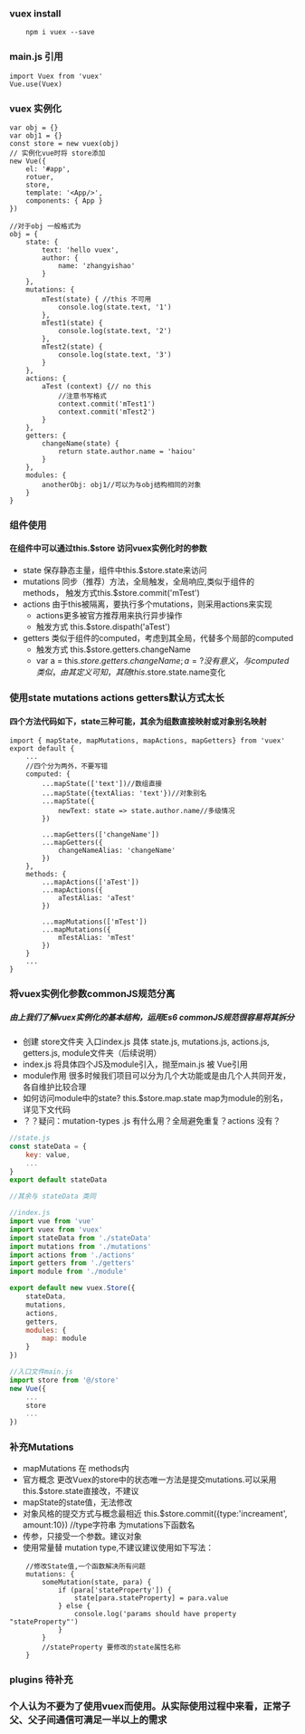 ### vuex install
```node
    npm i vuex --save
```

### main.js 引用
```
import Vuex from 'vuex'
Vue.use(Vuex)
```

### vuex 实例化
```apple js
var obj = {}
var obj1 = {}
const store = new vuex(obj)
// 实例化vue时将 store添加
new Vue({
    el: '#app',
    rotuer,
    store,
    template: '<App/>',
    components: { App }
})

//对于obj 一般格式为
obj = {
    state: {
        text: 'hello vuex',
        author: {
            name: 'zhangyishao'
        }
    },
    mutations: {
        mTest(state) { //this 不可用
            console.log(state.text, '1')
        },
        mTest1(state) {
            console.log(state.text, '2')
        },
        mTest2(state) {
            console.log(state.text, '3')
        }
    },
    actions: {
        aTest (context) {// no this
            //注意书写格式
            context.commit('mTest1')
            context.commit('mTest2')
        }
    },
    getters: {
        changeName(state) {
            return state.author.name = 'haiou'
        }
    },
    modules: {
        anotherObj: obj1//可以为与obj结构相同的对象
    }
}
```

### 组件使用
#### 在组件中可以通过this.$store 访问vuex实例化时的参数
+ state 保存静态主量，组件中this.$store.state来访问
+ mutations 同步（推荐）方法，全局触发，全局响应,类似于组件的methods， 触发方式this.$store.commit('mTest')
+ actions 由于this被隔离，要执行多个mutations，则采用actions来实现
    + actions更多被官方推荐用来执行异步操作
    + 触发方式 this.$store.dispath('aTest')
+ getters 类似于组件的computed，考虑到其全局，代替多个局部的computed
    + 触发方式 this.$store.getters.changeName
    + var a = this.$store.getters.changeName; a = ?没有意义，与computed类似，由其定义可知，其随this.$store.state.name变化
    
### 使用state mutations actions getters默认方式太长
#### 四个方法代码如下，state三种可能，其余为组数直接映射或对象别名映射
```
import { mapState, mapMutations, mapActions, mapGetters} from 'vuex'
export default {
    ...
    //四个分为两外，不要写错
    computed: {
        ...mapState(['text'])//数组直接
        ...mapState({textAlias: 'text'})//对象别名
        ...mapState({
            newText: state => state.author.name//多级情况
        })
        
        ...mapGetters(['changeName'])
        ...mapGetters({
            changeNameAlias: 'changeName'
        })
    },
    methods: {
        ...mapActions(['aTest'])
        ...mapActions({
            aTestAlias: 'aTest'
        })
        
        ...mapMutations(['mTest'])
        ...mapMutations({
            mTestAlias: 'mTest'
        })
    }
    ...
}
```
### 将vuex实例化参数commonJS规范分离
##### 由上我们了解vuex实例化的基本结构，运用Es6 commonJS规范很容易将其拆分
+ 创建 store文件夹 入口index.js 具体 state.js, mutations.js, actions.js, getters.js, module文件夹（后续说明）
+ index.js 将具体四个JS及module引入，抛至main.js 被 Vue引用
+ module作用 很多时候我们项目可以分为几个大功能或是由几个人共同开发，各自维护比较合理
+ 如何访问module中的state? this.$store.map.state map为module的别名，详见下文代码
+ ？？疑问：mutation-types .js 有什么用？全局避免重复？actions 没有？
```js
//state.js
const stateData = {
    key: value,
    ...
}
export default stateData

//其余与 stateData 类同

//index.js
import vue from 'vue'
import vuex from 'vuex'
import stateData from './stateData'
import mutations from './mutations'
import actions from './actions'
import getters from './getters'
import module from './module'

export default new vuex.Store({
    stateData,
    mutations,
    actions,
    getters,
    modules: {
        map: module
    }
})

//入口文件main.js
import store from '@/store'
new Vue({
    ...
    store
    ...
})
```
### 补充Mutations
+ mapMutations 在 methods内
+ 官方概念 更改Vuex的store中的状态唯一方法是提交mutations.可以采用this.$store.state直接改，不建议
+ mapState的state值，无法修改
+ 对象风格的提交方式与概念最相近 this.$store.commit({type:'increament', amount:10}) //type字符串 为mutations下函数名
+ 传参，只接受一个参数。建议对象
+ 使用常量替 mutation type,不建议建议使用如下写法：
```
    //修改State值,一个函数解决所有问题
    mutations: {
        someMutation(state, para) {
            if (para['stateProperty']) {
                state[para.stateProperty] = para.value
            } else {
                console.log('params should have property "stateProperty"')
            }
        }
        //stateProperty 要修改的state属性名称
    }
```
### plugins 待补充
### 个人认为不要为了使用vuex而使用。从实际使用过程中来看，正常子父、父子间通信可满足一半以上的需求
        